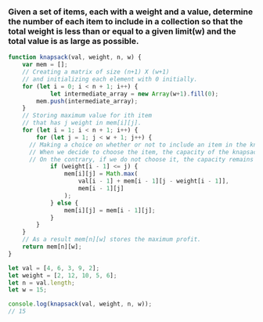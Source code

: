 ### Given a set of items, each with a weight and a value, determine the number of each item to include in a collection so that the total weight is less than or equal to a given limit(w) and the total value is as large as possible.

```javascript
function knapsack(val, weight, n, w) {
	var mem = [];
	// Creating a matrix of size (n+1) X (w+1) 
  	// and initializing each element with 0 initially.
	for (let i = 0; i < n + 1; i++) {
    		let intermediate_array = new Array(w+1).fill(0);
		mem.push(intermediate_array);
	}
	// Storing maximum value for ith item 
  	// that has j weight in mem[i][j]. 
	for (let i = 1; i < n + 1; i++) {
		for (let j = 1; j < w + 1; j++) {
      // Making a choice on whether or not to include an item in the knapsack.
      // When we decide to choose the item, the capacity of the knapsack decreases. 
      // On the contrary, if we do not choose it, the capacity remains the same. Selection is done to maximise profit.
			if (weight[i - 1] <= j) {
				mem[i][j] = Math.max(
					val[i - 1] + mem[i - 1][j - weight[i - 1]],
					mem[i - 1][j]
				);
			} else {
				mem[i][j] = mem[i - 1][j];
			}
		}
	}
	// As a result mem[n][w] stores the maximum profit.
	return mem[n][w];
}

let val = [4, 6, 3, 9, 2];
let weight = [2, 12, 10, 5, 6];
let n = val.length;
let w = 15;

console.log(knapsack(val, weight, n, w));
// 15
```
